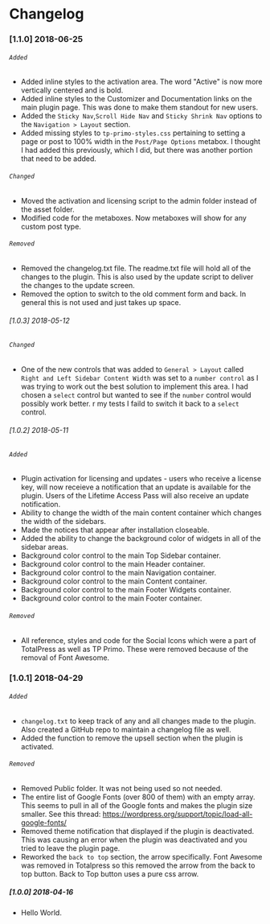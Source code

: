 # Changelog

### [1.1.0] 2018-06-25
###### `Added`
* Added inline styles to the activation area. The word "Active" is now more vertically centered and is bold.
* Added inline styles to the Customizer and Documentation links on the main plugin page. This was done to make them standout for new users.
* Added the `Sticky Nav`,`Scroll Hide Nav` and `Sticky Shrink Nav` options to the `Navigation > Layout` section.
* Added missing styles to `tp-primo-styles.css` pertaining to setting a page or post to 100% width in the `Post/Page Options` metabox. I thought I had added this previously, which I did, but there was another portion that need to be added.

###### `Changed`
* Moved the activation and licensing script to the admin folder instead of the asset folder.
* Modified code for the metaboxes. Now metaboxes will show for any custom post type. 

###### `Removed`
* Removed the changelog.txt file. The readme.txt file will hold all of the changes to the plugin. This is also used by the update script to deliver the changes to the update screen.
* Removed the option to switch to the old comment form and back. In general this is not used and just takes up space.

###### [1.0.3] 2018-05-12
###### `Changed`
* One of the new controls that was added to `General > Layout` called `Right and Left Sidebar Content Width` was set to a `number control` as I was trying to work out the best solution to implement this area. I had chosen a `select` control but wanted to see if the `number` control would possibly work better. r my tests I faild to switch it back to a `select` control.

###### [1.0.2] 2018-05-11
###### `Added`
* Plugin activation for licensing and updates - users who receive a license key, will now receieve a notification that an update is available for the plugin. Users of the Lifetime Access Pass will also receive an update notification.
* Ability to change the width of the main content container which changes the width of the sidebars.
* Made the notices that appear after installation closeable.
* Added the ability to change the background color of widgets in all of the sidebar areas.
* Background color control to the main Top Sidebar container.
* Background color control to the main Header container.
* Background color control to the main Navigation container.
* Background color control to the main Content container.
* Background color control to the main Footer Widgets container.
* Background color control to the main Footer container.

###### `Removed`
* All reference, styles and code for the Social Icons which were a part of TotalPress as well as TP Primo. These were removed because of the removal of Font Awesome.

### [1.0.1] 2018-04-29
###### `Added`
* `changelog.txt` to keep track of any and all changes made to the plugin. Also created a GitHub repo to maintain a changelog file as well.
* Added the function to remove the upsell section when the plugin is activated.

###### `Removed`
* Removed Public folder. It was not being used so not needed.
* The entire list of Google Fonts (over 800 of them) with an empty array. This seems to pull in all of the Google fonts and makes the plugin size smaller. See this thread: https://wordpress.org/support/topic/load-all-google-fonts/
* Removed theme notification that displayed if the plugin is deactivated. This was causing an error when the plugin was deactivated and you tried to leave the plugin page.
* Reworked the `back to top` section, the arrow specifically. Font Awesome was removed in Totalpress so this removed the arrow from the back to top button. Back to Top button uses a pure css arrow.

##### [1.0.0] 2018-04-16
* Hello World.


